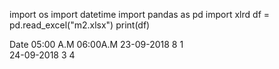 import os
import datetime
import pandas as pd
import xlrd
df = pd.read_excel("m2.xlsx")
print(df)

 Date            05:00 A.M         06:00A.M
23-09-2018           8                   1                
24-09-2018           3                   4 
